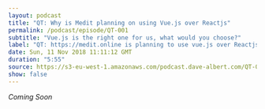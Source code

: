 ```yaml
---
layout: podcast
title: "QT: Why is Medit planning on using Vue.js over Reactjs"
permalink: /podcast/episode/QT-001
subtitle: "Vue.js is the right one for us, what would you choose?"
label: "QT: https://medit.online is planning to use vue.js over Reactjs, what would you choose? Email: podcast@dave-albert.com  Twitter: https://twitter.com/dave_albert  Instagram: https://www.instagram.com/dave.albert/  Websites: https://dave-albert.com | https://medit.online"
date: Sun, 11 Nov 2018 11:11:12 GMT
duration: "5:55"
source: https://s3-eu-west-1.amazonaws.com/podcast.dave-albert.com/QT-001-Vue-over-React.mp3
show: false
---
```


<i> Coming Soon </i>

